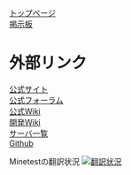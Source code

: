 [トップページ](.)  
[掲示板](http://minetest.bbs.fc2.com)  

# 外部リンク
[公式サイト](http://www.minetest.net)    
[公式フォーラム](https://forum.minetest.net)  
[公式Wiki](http://wiki.minetest.net/Main_Page/ja)  
[開発Wiki](http://dev.minetest.net/Main_Page/ja)  
[サーバ一覧](http://servers.minetest.net)  
[Github](https://github.com/minetest)  

Minetestの翻訳状況
<a href="https://hosted.weblate.org/engage/minetest/ja/?utm_source=widget">
<img alt="翻訳状況" src="https://hosted.weblate.org/widgets/minetest/ja/svg-badge.svg">
</a>
